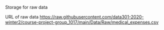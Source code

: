 Storage for raw data

URL of raw data https://raw.githubusercontent.com/data301-2020-winter2/course-project-group_1017/main/Data/Raw/medical_expenses.csv
